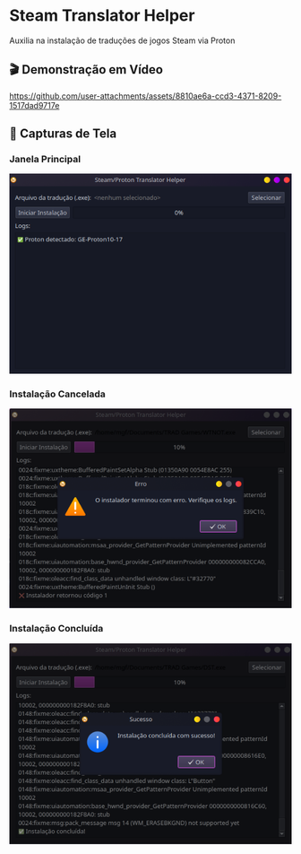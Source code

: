 # Steam Translator Helper
Auxilia na instalação de traduções de jogos Steam via Proton

## 🎬 Demonstração em Vídeo
https://github.com/user-attachments/assets/8810ae6a-ccd3-4371-8209-1517dad9717e


## 📸 Capturas de Tela

### Janela Principal
![Janela Principal](assets/scr01.png)

### Instalação Cancelada
![Instalação Cancelada](assets/scr02.png)

### Instalação Concluída
![Instalação Concluída](assets/scr03.png)
